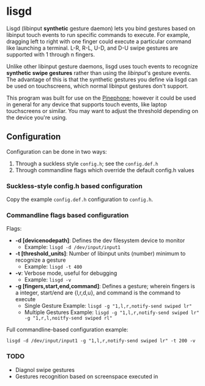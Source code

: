 # lisgd

Lisgd (libinput **synthetic** gesture daemon) lets you bind gestures based on
libinput touch events to run specific commands to execute. For example,
dragging left to right with one finger could execute a particular command
like launching a terminal. L-R, R-L, U-D, and D-U swipe gestures are
supported with 1 through n fingers.

Unlike other libinput gesture daemons, lisgd uses touch events to
recognize **synthetic swipe gestures** rather than using the *libinput*'s
gesture events. The advantage of this is that the synthetic gestures
you define via lisgd can be used on touchscreens, which normal libinput
gestures don't support.

This program was built for use on the [Pinephone](https://www.pine64.org/pinephone/);
however it could be used in general for any device that supports touch events,
like laptop touchscreens or similar. You may want to adjust the threshold
depending on the device you're using.

## Configuration
Configuration can be done in two ways:

1. Through a suckless style `config.h`; see the `config.def.h`
2. Through commandline flags which override the default config.h values

### Suckless-style config.h based configuration
Copy the example `config.def.h` configuration to `config.h`.

### Commandline flags based configuration
Flags:

- **-d [devicenodepath]**: Defines the dev filesystem device to monitor
  - Example: `lisgd -d /dev/input/input1`
- **-t [threshold_units]**: Number of libinput units (number) minimum to recognize a gesture
  - Example: `lisgd -t 400`
- **-v**: Verbose mode, useful for debugging
  - Example: `lisgd -v`
- **-g [fingers,start,end,command]**: Defines a gesture; wherein fingers is a integer, start/end are {l,r,d,u}, and command is the command to execute
  - Single Gesture Example: `lisgd -g "1,l,r,notify-send swiped lr"`
  - Multiple Gestures Example: `lisgd -g "1,l,r,notify-send swiped lr" -g "1,r,l,noitfy-send swiped rl"`

Full commandline-based configuration example:

```
lisgd -d /dev/input/input1 -g "1,l,r,notify-send swiped lr" -t 200 -v
```

### TODO
- Diagnol swipe gestures
- Gestures recognition based on screenspace executed in
